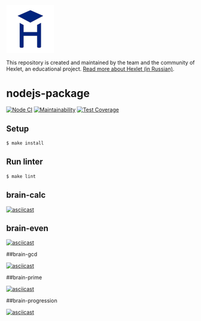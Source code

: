 ##
[![Hexlet Ltd. logo](https://raw.githubusercontent.com/Hexlet/hexletguides.github.io/master/images/hexlet_logo128.png)](https://ru.hexlet.io/pages/about?utm_source=github&utm_medium=link&utm_campaign=nodejs-package)

This repository is created and maintained by the team and the community of Hexlet, an educational project. [Read more about Hexlet (in Russian)](https://ru.hexlet.io/pages/about?utm_source=github&utm_medium=link&utm_campaign=nodejs-package).
##

# nodejs-package

[![Node CI](https://github.com/hexlet-boilerplates/nodejs-package/workflows/Node%20CI/badge.svg)](https://github.com/MIKZON/frontend-project-lvl1/actions)
[![Maintainability](https://api.codeclimate.com/v1/badges/dfc50c2d88cd46d069c1/maintainability)](https://codeclimate.com/github/MIKZON/frontend-project-lvl1/maintainability)
[![Test Coverage](https://api.codeclimate.com/v1/badges/dfc50c2d88cd46d069c1/test_coverage)](https://codeclimate.com/github/MIKZON/frontend-project-lvl1/test_coverage)

## Setup

```sh
$ make install
```

## Run linter

```sh
$ make lint
```

## brain-calc

[![asciicast](https://asciinema.org/a/RlmyDz7ekBYhM3LDSOM8EuQjS.svg)](https://asciinema.org/a/RlmyDz7ekBYhM3LDSOM8EuQjS)

## brain-even

[![asciicast](https://asciinema.org/a/XPU5MgtA1fTmE9vX8Uukpy8Qm.svg)](https://asciinema.org/a/XPU5MgtA1fTmE9vX8Uukpy8Qm)

##brain-gcd

[![asciicast](https://asciinema.org/a/1uEYg06FIL5boLmlcuaTG53SI.svg)](https://asciinema.org/a/1uEYg06FIL5boLmlcuaTG53SI)

##brain-prime

[![asciicast](https://asciinema.org/a/fLXZC35v5bBbrNQFLW69d3tHy.svg)](https://asciinema.org/a/fLXZC35v5bBbrNQFLW69d3tHy)

##brain-progression 

[![asciicast](https://asciinema.org/a/Nu46ITMgnM6WZLnwnLfANwzDf.svg)](https://asciinema.org/a/Nu46ITMgnM6WZLnwnLfANwzDf)

